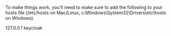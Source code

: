To make things work, you’ll need to make sure to add the following to your hosts file (/etc/hosts on Mac/Linux, c:\Windows\System32\Drivers\etc\hosts on Windows).

127.0.0.1 keycloak